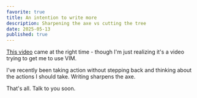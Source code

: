 ```yaml
---
favorite: true
title: An intention to write more
description: Sharpening the axe vs cutting the tree
date: 2025-05-13
published: true
---
```

[This video](https://www.youtube.com/watch?v=sqm4-B07LsE) came at the right time - though I'm just realizing it's a video trying to get me to use VIM. 

I've recently been taking action without stepping back and thinking about the actions I should take. Writing sharpens the axe. 

That's all. Talk to you soon. 